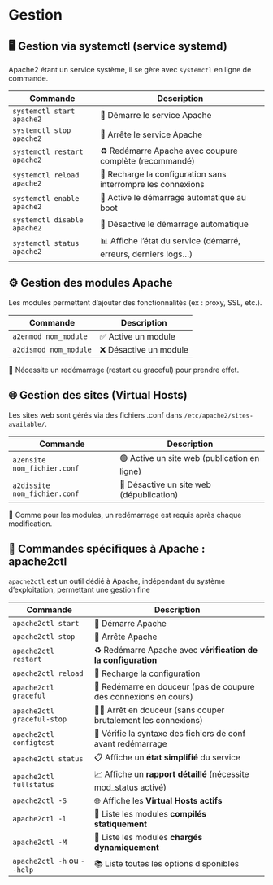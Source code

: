 # Gestion

## **🖥️ Gestion via systemctl (service systemd)**

Apache2 étant un service système, il se gère avec `systemctl` en ligne de commande.

| **Commande** | **Description** |
|----|----|
| `systemctl start apache2` | 🚀 Démarre le service Apache |
| `systemctl stop apache2` | 🛑 Arrête le service Apache |
| `systemctl restart apache2` | ♻️ Redémarre Apache avec coupure complète (recommandé) |
| `systemctl reload apache2` | 🔄 Recharge la configuration sans interrompre les connexions |
| `systemctl enable apache2` | 🔌 Active le démarrage automatique au boot |
| `systemctl disable apache2` | 🚫 Désactive le démarrage automatique |
| `systemctl status apache2` | 📊 Affiche l’état du service (démarré, erreurs, derniers logs…) |





## **⚙️ Gestion des modules Apache**

Les modules permettent d’ajouter des fonctionnalités (ex : proxy, SSL, etc.).

| **Commande**        | **Description**        |
|---------------------|------------------------|
| `a2enmod nom_module`  | ✅ Active un module    |
| `a2dismod nom_module` | ❌ Désactive un module |

🔄 Nécessite un redémarrage (restart ou graceful) pour prendre effet.





## **🌐 Gestion des sites (Virtual Hosts)**

Les sites web sont gérés via des fichiers .conf dans `/etc/apache2/sites-available/`.

| **Commande**               | **Description**                              |
|----------------------------|----------------------------------------------|
| `a2ensite nom_fichier.conf`  | 🟢 Active un site web (publication en ligne) |
| `a2dissite nom_fichier.conf` | 🔴 Désactive un site web (dépublication)     |

📌 Comme pour les modules, un redémarrage est requis après chaque modification.

## **🧰 Commandes spécifiques à Apache : apache2ctl**

`apache2ctl` est un outil dédié à Apache, indépendant du système d’exploitation, permettant une gestion fine

| **Commande** | **Description** |
|----|----|
| `apache2ctl start` | 🚀 Démarre Apache |
| `apache2ctl stop` | 🛑 Arrête Apache |
| `apache2ctl restart` | ♻️ Redémarre Apache avec **vérification de la configuration** |
| `apache2ctl reload` | 🔄 Recharge la configuration |
| `apache2ctl graceful` | 🌿 Redémarre en douceur (pas de coupure des connexions en cours) |
| `apache2ctl graceful-stop` | 🌿🛑 Arrêt en douceur (sans couper brutalement les connexions) |
| `apache2ctl configtest` | 🧪 Vérifie la syntaxe des fichiers de conf avant redémarrage |
| `apache2ctl status` | 📋 Affiche un **état simplifié** du service |
| `apache2ctl fullstatus` | 📈 Affiche un **rapport détaillé** (nécessite mod_status activé) |
| `apache2ctl -S` | 🌐 Affiche les **Virtual Hosts actifs** |
| `apache2ctl -l` | 🧩 Liste les modules **compilés statiquement** |
| `apache2ctl -M` | 🧩 Liste les modules **chargés dynamiquement** |
| `apache2ctl -h` ou `--help` | 📚 Liste toutes les options disponibles |
